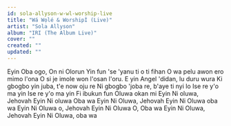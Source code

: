 ```yaml
---
id: sola-allyson-w-wl-worship-live
title: "Wá Wọlé & WorshipÌ (Live)"
artist: "Sola Allyson"
album: "IRI (The Album Live)"
cover: ""
created: ""
updated: ""
---
```


Eyin Oba ogo, On ni Olorun
Yin fun 'se 'yanu ti o ti fihan
O wa pelu awon ero mimo l'ona
O si je imole won l'osan l'oru.
E yin Angel 'didan, lu duru wura
Ki gbogbo yin juba, t'e now oju re
Ni gbogbo 'joba re, b'aye ti nyi lo
Ise re y'o ma yin
Ise re y'o ma yin
Fi ibukun fun Oluwa okan mi
Eyin Ni oluwa, Jehovah
Eyin Ni oluwa Oba wa
Eyin Ni Oluwa, Jehovah
Eyin Ni Oluwa oba wa
Eyin Ni Oluwa o, Jehovah
Eyin Ni Oluwa O, Oba wa
Eyin Ni Oluwa, Jehovah
Eyin Ni Oluwa, oba wa